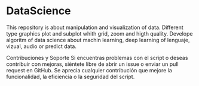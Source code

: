 # DataScience
This repository is about manipulation and visualization of data. Different type graphics plot and subplot whith grid, zoom and higth quality. Develope algoritm of data science about machin learning, deep learning of lenguaje, vizual, audio or predict data.




Contribuciones y Soporte
Si encuentras problemas con el script o deseas contribuir con mejoras, siéntete libre de abrir un issue o enviar un pull request en GitHub. Se aprecia cualquier contribución que mejore la funcionalidad, la eficiencia o la seguridad del script.
